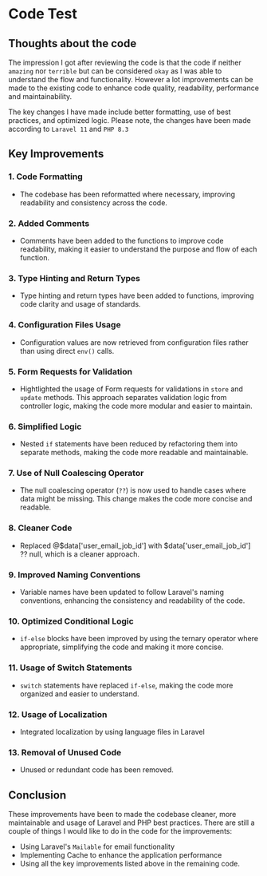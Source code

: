 # Code Test

## Thoughts about the code

The impression I got after reviewing the code is that the code if neither `amazing` nor `terrible` but can be considered `okay` as I was able to understand the flow and functionality. However a lot improvements can be made to the existing code to enhance code quality, readability, performance and maintainability. 

The key changes I have made include better formatting, use of best practices, and optimized logic. Please note, the changes have been made according to `Laravel 11` and `PHP 8.3` 

## Key Improvements

### 1. Code Formatting
- The codebase has been reformatted where necessary, improving readability and consistency across the code.

### 2. Added Comments
- Comments have been added to the functions to improve code readability, making it easier to understand the purpose and flow of each function.

### 3. Type Hinting and Return Types
- Type hinting and return types have been added to functions, improving code clarity and usage of standards.

### 4. Configuration Files Usage
- Configuration values are now retrieved from configuration files rather than using direct `env()` calls.

### 5. Form Requests for Validation
- Hightlighted the usage of Form requests for validations in `store` and `update` methods. This approach separates validation logic from controller logic, making the code more modular and easier to maintain.

### 6. Simplified Logic
- Nested `if` statements have been reduced by refactoring them into separate methods, making the code more readable and maintainable.

### 7. Use of Null Coalescing Operator
- The null coalescing operator (`??`) is now used to handle cases where data might be missing. This change makes the code more concise and readable.

### 8. Cleaner Code
- Replaced @$data['user_email_job_id'] with $data['user_email_job_id'] ?? null, which is a cleaner approach.

### 9. Improved Naming Conventions
- Variable names have been updated to follow Laravel's naming conventions, enhancing the consistency and readability of the code.

### 10. Optimized Conditional Logic
- `if-else` blocks have been improved by using the ternary operator where appropriate, simplifying the code and making it more concise.

### 11. Usage of Switch Statements
- `switch` statements have replaced `if-else`, making the code more organized and easier to understand.

### 12. Usage of Localization
- Integrated localization by using language files in Laravel

### 13. Removal of Unused Code
- Unused or redundant code has been removed.

## Conclusion

These improvements have been to made the codebase cleaner, more maintainable and usage of Laravel and PHP best practices. There are still a couple of things I would like to do in the code for the improvements:

- Using Laravel's `Mailable` for email functionality
- Implementing Cache to enhance the application performance
- Using all the key improvements listed above in the remaining code.
